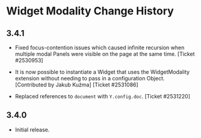 Widget Modality Change History
==============================

3.4.1
-----

  * Fixed focus-contention issues which caused infinite recursion when multiple
    modal Panels were visible on the page at the same time. [Ticket #2530953]

  * It is now possible to instantiate a Widget that uses the WidgetModality
    extension without needing to pass in a configuration Object.
    [Contributed by Jakub Kuźma] [Ticket #2531086]

  * Replaced references to `document` with `Y.config.doc`. [Ticket #2531220]

3.4.0
-----

  * Initial release.
